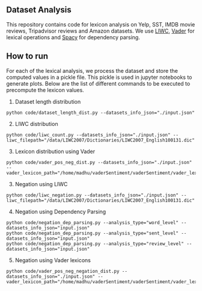 Dataset Analysis
----

This repository contains code for lexicon analysis on Yelp, SST, IMDB movie reviews, Tripadvisor reviews and Amazon datasets. We use [LIWC](https://liwc.wpengine.com/), [Vader](https://github.com/cjhutto/vaderSentiment) for lexical operations and [Spacy](https://spacy.io/) for dependency parsing.

How to run
---
For each of the lexical analysis, we process the dataset and store the computed values in a pickle file. This pickle is used in jupyter notebooks to generate plots. Below are the list of different commands to be executed to precompute the lexicon values.
1. Dataset length distribution
```
python code/dataset_length_dist.py --datasets_info_json="./input.json"
```
2. LIWC distribution
```
python code/liwc_count.py --datasets_info_json="./input.json" --liwc_filepath="/data/LIWC2007/Dictionaries/LIWC2007_English100131.dic"
```
3. Lexicon distribution using Vader
```
python code/vader_pos_neg_dist.py --datasets_info_json="./input.json" --vader_lexicon_path="/home/madhu/vaderSentiment/vaderSentiment/vader_lexicon.txt"
```
3. Negation using LIWC
```
python code/liwc_negation.py --datasets_info_json="./input.json" --liwc_filepath="/data/LIWC2007/Dictionaries/LIWC2007_English100131.dic"
```
4. Negation using Dependency Parsing
```
python code/negation_dep_parsing.py --analysis_type="word_level" --datasets_info_json="input.json"
python code/negation_dep_parsing.py --analysis_type="sent_level" --datasets_info_json="input.json"
python code/negation_dep_parsing.py --analysis_type="review_level" --datasets_info_json="input.json"
```
5. Negation using Vader lexicons
```
python code/vader_pos_neg_negation_dist.py --datasets_info_json="./input.json" --vader_lexicon_path="/home/madhu/vaderSentiment/vaderSentiment/vader_lexicon.txt"
```